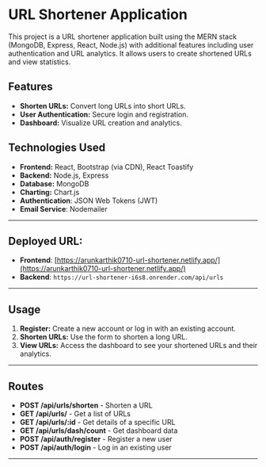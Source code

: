 # URL Shortener Application

This project is a URL shortener application built using the MERN stack (MongoDB, Express, React, Node.js) with additional features including user authentication and URL analytics. It allows users to create shortened URLs and view statistics.

## Features

- **Shorten URLs:** Convert long URLs into short URLs.
- **User Authentication:** Secure login and registration.
- **Dashboard:** Visualize URL creation and analytics.

## Technologies Used

- **Frontend:** React, Bootstrap (via CDN), React Toastify
- **Backend:** Node.js, Express
- **Database:** MongoDB
- **Charting:** Chart.js
- **Authentication**: JSON Web Tokens (JWT)
- **Email Service**: Nodemailer

---

## Deployed URL:

- **Frontend**: [https://arunkarthik0710-url-shortener.netlify.app/](https://arunkarthik0710-url-shortener.netlify.app/)
- **Backend**: `https://url-shortener-i6s8.onrender.com/api/urls`

---

## Usage

1. **Register:** Create a new account or log in with an existing account.
2. **Shorten URLs:** Use the form to shorten a long URL.
3. **View URLs:** Access the dashboard to see your shortened URLs and their analytics.

---

## Routes

- **POST /api/urls/shorten** - Shorten a URL
- **GET /api/urls/** - Get a list of URLs
- **GET /api/urls/:id** - Get details of a specific URL
- **GET /api/urls/dash/count** - Get dashboard data
- **POST /api/auth/register** - Register a new user
- **POST /api/auth/login** - Log in an existing user

---
